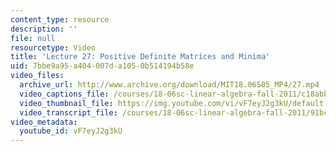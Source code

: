 ```yaml
---
content_type: resource
description: ''
file: null
resourcetype: Video
title: 'Lecture 27: Positive Definite Matrices and Minima'
uid: 7bbe9a95-a404-007d-a105-0b514194b58e
video_files:
  archive_url: http://www.archive.org/download/MIT18.06S05_MP4/27.mp4
  video_captions_file: /courses/18-06sc-linear-algebra-fall-2011/c18abbf25e3859b98621016feb9043c0_vF7eyJ2g3kU.vtt
  video_thumbnail_file: https://img.youtube.com/vi/vF7eyJ2g3kU/default.jpg
  video_transcript_file: /courses/18-06sc-linear-algebra-fall-2011/91bc2a7ba124f1c84236e056732a8d89_vF7eyJ2g3kU.pdf
video_metadata:
  youtube_id: vF7eyJ2g3kU
---
```

